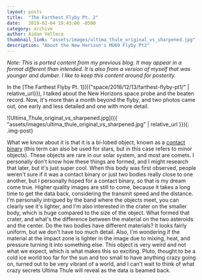 ```yaml
---
layout: posts
title:  "The Farthest Flyby Pt. 2"
date:   2019-02-04 19:43:00 -0500
category: archive
author: Aidan Velleca
thumbnail_link: "assets/images/ultima_thule_original_vs_sharpened.jpg"
description: "About the New Horizon's MU69 Flyby Pt2"
---
```

*Note: This is ported content from my previous blog. It may appear in a format different than intended. It is also from a version of myself that was younger and dumber. I like to keep this content around for posterity.*

In the [The Farthest Flyby Pt. 1]({{"space/2018/12/13/farthest-flyby-pt1/" | relative_url}}), I talked about the New Horizons space probe and the beaten record. Now, it's more than a month beyond the flyby, and two photos came out, one early and less detailed and one with more detail. 

![Ultima_Thule_original_vs_sharpened.jpg]({{ "assets/images/ultima_thule_original_vs_sharpened.jpg" | relative_url }}){: .img-post}  

What we know about it is that it is a bi-lobed object, known as a [contact binary](https://en.wikipedia.org/wiki/Contact_binary_(small_Solar_System_body)) (this term can also be used for stars, but in this case refers to minor objects). These objects are rare in our solar system, and most are comets. I personally don't know how these things are formed, and I might research that later, but it's just super cool. When this body was first observed, people weren't sure if it was a contact binary or just two bodies really close to one another, but I personally hoped for a contact binary, so that is my dream come true. Higher quality images are still to come, because it takes a long time to get the data back, considering the transmit speed and the distance. I'm personally intrigued by the band where the objects meet, you can clearly see it's lighter, and I'm also interested in the crater on the smaller body, which is huge compared to the size of the object. What formed that crater, and what's the difference between the material on the two asteroids and the center. Do the two bodies have different materials? It looks fairly uniform, but we don't have too much detail. Also, I'm wondering if the material at the impact zone is lighter in the image due to mixing, heat, and pressure turning it into something else. This object is very weird and not what we expect, which is what makes this so exciting. Pluto, thought to be a cold ice world too far for the sun and too small to have anything crazy going on, turned out to be very vibrant of a world, and I can't wait to think of what crazy secrets Ultima Thule will reveal as the data is beamed back.